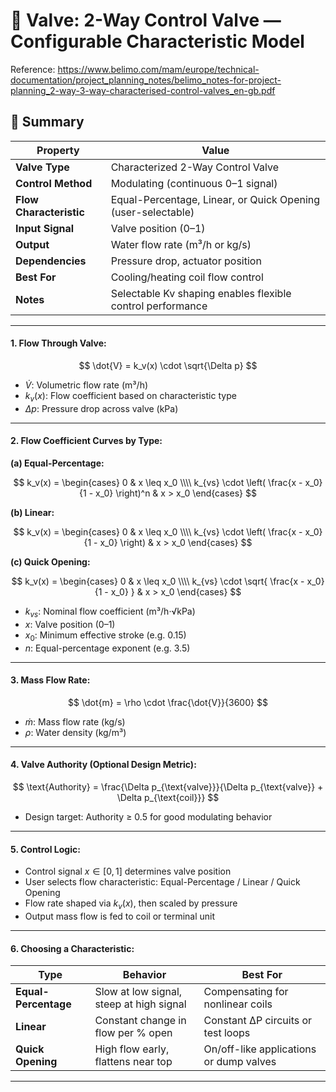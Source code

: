 # 📘 Valve: 2-Way Control Valve — Configurable Characteristic Model

Reference: https://www.belimo.com/mam/europe/technical-documentation/project_planning_notes/belimo_notes-for-project-planning_2-way-3-way-characterised-control-valves_en-gb.pdf

## 📌 Summary

| Property                   | Value                                                        |
|----------------------------|--------------------------------------------------------------|
| **Valve Type**             | Characterized 2-Way Control Valve                           |
| **Control Method**         | Modulating (continuous 0–1 signal)                          |
| **Flow Characteristic**    | Equal-Percentage, Linear, or Quick Opening (user-selectable)|
| **Input Signal**           | Valve position (0–1)                                        |
| **Output**                 | Water flow rate (m³/h or kg/s)                              |
| **Dependencies**           | Pressure drop, actuator position                            |
| **Best For**               | Cooling/heating coil flow control                           |
| **Notes**                  | Selectable Kv shaping enables flexible control performance  |

---

#### 1. Flow Through Valve:

$$
\dot{V} = k_v(x) \cdot \sqrt{\Delta p}
$$

- $\dot{V}$: Volumetric flow rate (m³/h)  
- $k_v(x)$: Flow coefficient based on characteristic type  
- $\Delta p$: Pressure drop across valve (kPa)

---

#### 2. Flow Coefficient Curves by Type:

**(a) Equal-Percentage:**

$$
k_v(x) = 
\begin{cases}
0 & x \leq x_0 \\\\
k_{vs} \cdot \left( \frac{x - x_0}{1 - x_0} \right)^n & x > x_0
\end{cases}
$$

**(b) Linear:**

$$
k_v(x) = 
\begin{cases}
0 & x \leq x_0 \\\\
k_{vs} \cdot \left( \frac{x - x_0}{1 - x_0} \right) & x > x_0
\end{cases}
$$

**(c) Quick Opening:**

$$
k_v(x) = 
\begin{cases}
0 & x \leq x_0 \\\\
k_{vs} \cdot \sqrt{ \frac{x - x_0}{1 - x_0} } & x > x_0
\end{cases}
$$

- $k_{vs}$: Nominal flow coefficient (m³/h·√kPa)  
- $x$: Valve position (0–1)  
- $x_0$: Minimum effective stroke (e.g. 0.15)  
- $n$: Equal-percentage exponent (e.g. 3.5)

---

#### 3. Mass Flow Rate:

$$
\dot{m} = \rho \cdot \frac{\dot{V}}{3600}
$$

- $\dot{m}$: Mass flow rate (kg/s)  
- $\rho$: Water density (kg/m³)

---

#### 4. Valve Authority (Optional Design Metric):

$$
\text{Authority} = \frac{\Delta p_{\text{valve}}}{\Delta p_{\text{valve}} + \Delta p_{\text{coil}}}
$$

- Design target: Authority ≥ 0.5 for good modulating behavior

---

#### 5. Control Logic:

- Control signal $x \in [0, 1]$ determines valve position
- User selects flow characteristic: Equal-Percentage / Linear / Quick Opening
- Flow rate shaped via $k_v(x)$, then scaled by pressure
- Output mass flow is fed to coil or terminal unit

---

#### 6. Choosing a Characteristic:

| Type             | Behavior                                  | Best For                             |
|------------------|--------------------------------------------|---------------------------------------|
| **Equal-Percentage** | Slow at low signal, steep at high signal | Compensating for nonlinear coils      |
| **Linear**        | Constant change in flow per % open        | Constant ΔP circuits or test loops    |
| **Quick Opening** | High flow early, flattens near top        | On/off-like applications or dump valves |

---
